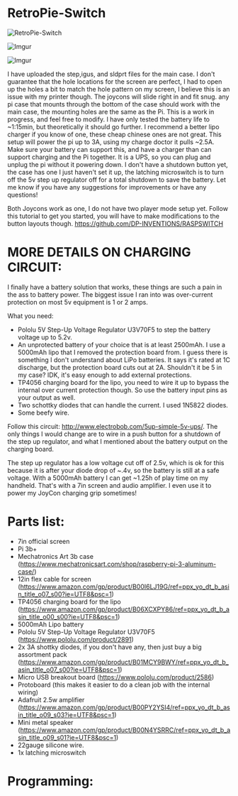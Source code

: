 # RetroPie-Switch

![RetroPie-Switch](https://i.imgur.com/a2dWYAJ.jpg)

![Imgur](https://i.imgur.com/8i81Jbe.jpg)

![Imgur](https://i.imgur.com/DPmfXfZ.jpg)

I have uploaded the step,igus, and sldprt files for the main case. I don't guarantee that the hole locations for the screen are perfect, I had to open up the holes a bit to match the hole pattern on my screen, I believe this is an issue with my printer though. The joycons will slide right in and fit snug. any pi case that mounts through the bottom of the case should work with the main case, the mounting holes are the same as the Pi. This is a work in progress, and feel free to modify. I have only tested the battery life to ~1:15min, but theoretically it should go further. I recommend a better lipo charger if you know of one, these cheap chinese ones are not great. This setup will power the pi up to 3A, using my charge doctor it pulls ~2.5A. Make sure your battery can support this, and have a charger than can support charging and the Pi together. It is a UPS, so you can plug and unplug the pi without it powering down. I don't have a shutdown button yet, the case has one I just haven't set it up, the latching microswitch is to turn off the 5v step up regulator off for a total shutdown to save the battery. Let me know if you have any suggestions for improvements or have any questions!

Both Joycons work as one, I do not have two player mode setup yet. Follow this tutorial to get you started, you will have to make modifications to the button layouts though. https://github.com/DP-INVENTIONS/RASPSWITCH


# MORE DETAILS ON CHARGING CIRCUIT: 
I finally have a battery solution that works, these things are such a pain in the ass to battery power. The biggest issue I ran into was over-current protection on most 5v equipment is 1 or 2 amps.

What you need:
- Pololu 5V Step-Up Voltage Regulator U3V70F5 to step the battery voltage up to 5.2v.
- An unprotected battery of your choice that is at least 2500mAh. I use a 5000mAh lipo that I removed the protection board from.  I guess there is something I don't understand about LiPo batteries. It says it's rated at 1C discharge, but the protection board cuts out at 2A. Shouldn't it be 5 in my case? IDK, it's easy enough to add external protections.
- TP4056 charging board for the lipo, you need to wire it up to bypass the internal over current protection though. So use the battery input pins as your output as well.
- Two schottky diodes that can handle the current. I used 1N5822 diodes.
- Some beefy wire.

Follow this circuit: http://www.electrobob.com/5up-simple-5v-ups/. The only things I would change are to wire in a push button for a shutdown of the step up regulator, and what I mentioned about the battery output on the charging board.

The step up regulator has a low voltage cut off of 2.5v, which is ok for this because it is after your diode drop of ~.4v, so the battery is still at a safe voltage. With a 5000mAh battery I can get ~1.25h of play time on my handheld. That's with a 7in screen and audio amplifier. I even use it to power my JoyCon charging grip sometimes!

# Parts list: 
- 7in official screen
- Pi 3b+
- Mechatronics Art 3b case (https://www.mechatronicsart.com/shop/raspberry-pi-3-aluminum-case/)
- 12in flex cable for screen (https://www.amazon.com/gp/product/B00I6LJ19G/ref=ppx_yo_dt_b_asin_title_o07_s00?ie=UTF8&psc=1)
- TP4056 charging board for the lipo (https://www.amazon.com/gp/product/B06XCXPY86/ref=ppx_yo_dt_b_asin_title_o00_s00?ie=UTF8&psc=1)
- 5000mAh Lipo battery
- Pololu 5V Step-Up Voltage Regulator U3V70F5 (https://www.pololu.com/product/2891)
- 2x 3A shottky diodes, if you don't have any, then just buy a big assortment pack (https://www.amazon.com/gp/product/B01MCY9BWY/ref=ppx_yo_dt_b_asin_title_o07_s00?ie=UTF8&psc=1)
- Micro USB breakout board (https://www.pololu.com/product/2586)
- Protoboard (this makes it easier to do a clean job with the internal wiring)
- Adafruit 2.5w amplifier (https://www.amazon.com/gp/product/B00PY2YSI4/ref=ppx_yo_dt_b_asin_title_o09_s03?ie=UTF8&psc=1)
- Mini metal speaker (https://www.amazon.com/gp/product/B00N4YSRRC/ref=ppx_yo_dt_b_asin_title_o09_s01?ie=UTF8&psc=1)
- 22gauge silicone wire. 
- 1x latching microswitch

# Programming: 



